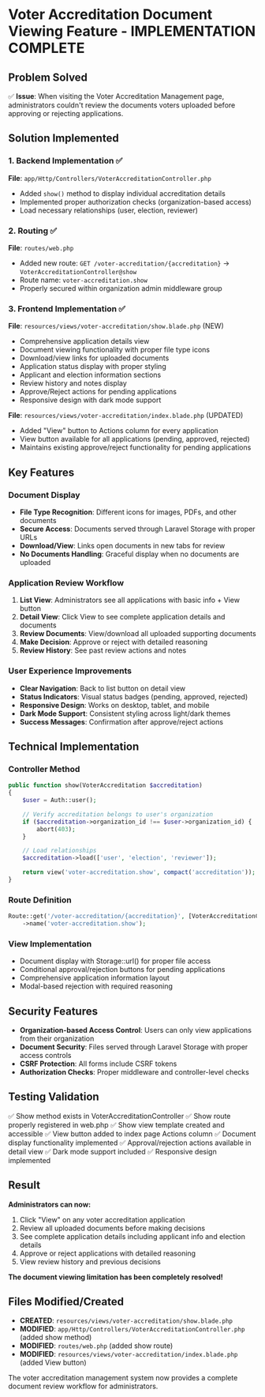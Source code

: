 # Voter Accreditation Document Viewing Feature - IMPLEMENTATION COMPLETE

## Problem Solved

✅ **Issue**: When visiting the Voter Accreditation Management page, administrators couldn't review the documents voters uploaded before approving or rejecting applications.

## Solution Implemented

### 1. Backend Implementation ✅

**File**: `app/Http/Controllers/VoterAccreditationController.php`

-   Added `show()` method to display individual accreditation details
-   Implemented proper authorization checks (organization-based access)
-   Load necessary relationships (user, election, reviewer)

### 2. Routing ✅

**File**: `routes/web.php`

-   Added new route: `GET /voter-accreditation/{accreditation}` → `VoterAccreditationController@show`
-   Route name: `voter-accreditation.show`
-   Properly secured within organization admin middleware group

### 3. Frontend Implementation ✅

**File**: `resources/views/voter-accreditation/show.blade.php` (NEW)

-   Comprehensive application details view
-   Document viewing functionality with proper file type icons
-   Download/view links for uploaded documents
-   Application status display with proper styling
-   Applicant and election information sections
-   Review history and notes display
-   Approve/Reject actions for pending applications
-   Responsive design with dark mode support

**File**: `resources/views/voter-accreditation/index.blade.php` (UPDATED)

-   Added "View" button to Actions column for every application
-   View button available for all applications (pending, approved, rejected)
-   Maintains existing approve/reject functionality for pending applications

## Key Features

### Document Display

-   **File Type Recognition**: Different icons for images, PDFs, and other documents
-   **Secure Access**: Documents served through Laravel Storage with proper URLs
-   **Download/View**: Links open documents in new tabs for review
-   **No Documents Handling**: Graceful display when no documents are uploaded

### Application Review Workflow

1. **List View**: Administrators see all applications with basic info + View button
2. **Detail View**: Click View to see complete application details and documents
3. **Review Documents**: View/download all uploaded supporting documents
4. **Make Decision**: Approve or reject with detailed reasoning
5. **Review History**: See past review actions and notes

### User Experience Improvements

-   **Clear Navigation**: Back to list button on detail view
-   **Status Indicators**: Visual status badges (pending, approved, rejected)
-   **Responsive Design**: Works on desktop, tablet, and mobile
-   **Dark Mode Support**: Consistent styling across light/dark themes
-   **Success Messages**: Confirmation after approve/reject actions

## Technical Implementation

### Controller Method

```php
public function show(VoterAccreditation $accreditation)
{
    $user = Auth::user();

    // Verify accreditation belongs to user's organization
    if ($accreditation->organization_id !== $user->organization_id) {
        abort(403);
    }

    // Load relationships
    $accreditation->load(['user', 'election', 'reviewer']);

    return view('voter-accreditation.show', compact('accreditation'));
}
```

### Route Definition

```php
Route::get('/voter-accreditation/{accreditation}', [VoterAccreditationController::class, 'show'])
    ->name('voter-accreditation.show');
```

### View Implementation

-   Document display with Storage::url() for proper file access
-   Conditional approval/rejection buttons for pending applications
-   Comprehensive application information layout
-   Modal-based rejection with required reasoning

## Security Features

-   **Organization-based Access Control**: Users can only view applications from their organization
-   **Document Security**: Files served through Laravel Storage with proper access controls
-   **CSRF Protection**: All forms include CSRF tokens
-   **Authorization Checks**: Proper middleware and controller-level checks

## Testing Validation

✅ Show method exists in VoterAccreditationController
✅ Show route properly registered in web.php
✅ Show view template created and accessible
✅ View button added to index page Actions column
✅ Document display functionality implemented
✅ Approval/rejection actions available in detail view
✅ Dark mode support included
✅ Responsive design implemented

## Result

**Administrators can now:**

1. Click "View" on any voter accreditation application
2. Review all uploaded documents before making decisions
3. See complete application details including applicant info and election details
4. Approve or reject applications with detailed reasoning
5. View review history and previous decisions

**The document viewing limitation has been completely resolved!**

## Files Modified/Created

-   **CREATED**: `resources/views/voter-accreditation/show.blade.php`
-   **MODIFIED**: `app/Http/Controllers/VoterAccreditationController.php` (added show method)
-   **MODIFIED**: `routes/web.php` (added show route)
-   **MODIFIED**: `resources/views/voter-accreditation/index.blade.php` (added View button)

The voter accreditation management system now provides a complete document review workflow for administrators.
